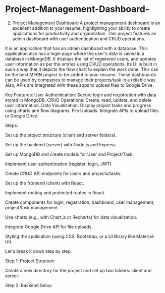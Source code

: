 # Project-Management-Dashboard-

2. Project Management Dashboard 
A project management dashboard is an excellent addition to your resume, highlighting your ability to create applications for productivity and organization. This project features an admin dashboard with user authentication and CRUD operations.

It is an application that has an admin dashboard with a database. This application also has a login page where the user's data is saved in a database in MongoDB. It displays the list of registered users, and updates user information as per the entries using CRUD operations. Its UI is built in such a way that it depicts the flow chart to explain the work done. This can be the best MERN project to be added to your resume. These dashboards can be used by companies to manage their projects/task in a reliable way. Also, APIs are integrated with these apps to upload files to Google Drive.

Key Features:
User Authentication: Secure login and registration with data stored in MongoDB.
CRUD Operations: Create, read, update, and delete user information.
Data Visualization: Display project tasks and progress using charts and flow diagrams.
File Uploads: Integrate APIs to upload files to Google Drive.


Steps:

Set up the project structure (client and server folders).

Set up the backend (server) with Node.js and Express.

Set up MongoDB and create models for User and Project/Task.

Implement user authentication (register, login, JWT).

Create CRUD API endpoints for users and projects/tasks.

Set up the frontend (client) with React.

Implement routing and protected routes in React.

Create components for login, registration, dashboard, user management, project/task management.

Use charts (e.g., with Chart.js or Recharts) for data visualization.

Integrate Google Drive API for file uploads.

Styling the application (using CSS, Bootstrap, or a UI library like Material-UI).

Let's break it down step by step.

Step 1: Project Structure

Create a new directory for the project and set up two folders: client and server.

Step 2: Backend Setup
